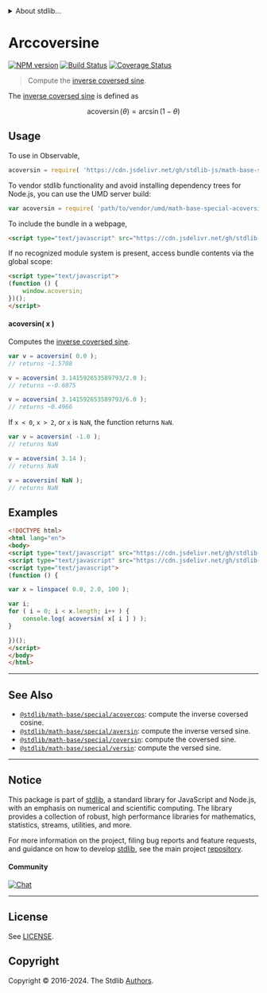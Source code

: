 <!--

@license Apache-2.0

Copyright (c) 2024 The Stdlib Authors.

Licensed under the Apache License, Version 2.0 (the "License");
you may not use this file except in compliance with the License.
You may obtain a copy of the License at

   http://www.apache.org/licenses/LICENSE-2.0

Unless required by applicable law or agreed to in writing, software
distributed under the License is distributed on an "AS IS" BASIS,
WITHOUT WARRANTIES OR CONDITIONS OF ANY KIND, either express or implied.
See the License for the specific language governing permissions and
limitations under the License.

-->


<details>
  <summary>
    About stdlib...
  </summary>
  <p>We believe in a future in which the web is a preferred environment for numerical computation. To help realize this future, we've built stdlib. stdlib is a standard library, with an emphasis on numerical and scientific computation, written in JavaScript (and C) for execution in browsers and in Node.js.</p>
  <p>The library is fully decomposable, being architected in such a way that you can swap out and mix and match APIs and functionality to cater to your exact preferences and use cases.</p>
  <p>When you use stdlib, you can be absolutely certain that you are using the most thorough, rigorous, well-written, studied, documented, tested, measured, and high-quality code out there.</p>
  <p>To join us in bringing numerical computing to the web, get started by checking us out on <a href="https://github.com/stdlib-js/stdlib">GitHub</a>, and please consider <a href="https://opencollective.com/stdlib">financially supporting stdlib</a>. We greatly appreciate your continued support!</p>
</details>

# Arccoversine

[![NPM version][npm-image]][npm-url] [![Build Status][test-image]][test-url] [![Coverage Status][coverage-image]][coverage-url] <!-- [![dependencies][dependencies-image]][dependencies-url] -->

> Compute the [inverse coversed sine][inverse-coversed-sine].

<section class="intro">

The [inverse coversed sine][inverse-coversed-sine] is defined as

<!-- <equation class="equation" label="eq:arccoversine" align="center" raw="\operatorname{acoversin}(\theta) = \arcsin(1-\theta)" alt="Inverse coversed sine."> -->

```math
\mathop{\mathrm{acoversin}}(\theta) = \arcsin(1-\theta)
```

<!-- <div class="equation" align="center" data-raw-text="\operatorname{acoversin}(\theta) = \arcsin(1-\theta)" data-equation="eq:arccoversine">
    <img src="https://cdn.jsdelivr.net/gh/stdlib-js/stdlib@bb29798906e119fcb2af99e94b60407a270c9b32/lib/node_modules/@stdlib/math/base/special/acoversin/docs/img/equation_arccoversine.svg" alt="Inverse coversed sine.">
    <br>
</div> -->

<!-- </equation> -->

</section>

<!-- /.intro -->



<section class="usage">

## Usage

To use in Observable,

```javascript
acoversin = require( 'https://cdn.jsdelivr.net/gh/stdlib-js/math-base-special-acoversin@umd/browser.js' )
```

To vendor stdlib functionality and avoid installing dependency trees for Node.js, you can use the UMD server build:

```javascript
var acoversin = require( 'path/to/vendor/umd/math-base-special-acoversin/index.js' )
```

To include the bundle in a webpage,

```html
<script type="text/javascript" src="https://cdn.jsdelivr.net/gh/stdlib-js/math-base-special-acoversin@umd/browser.js"></script>
```

If no recognized module system is present, access bundle contents via the global scope:

```html
<script type="text/javascript">
(function () {
    window.acoversin;
})();
</script>
```

#### acoversin( x )

Computes the [inverse coversed sine][inverse-coversed-sine].

```javascript
var v = acoversin( 0.0 );
// returns ~1.5708

v = acoversin( 3.141592653589793/2.0 );
// returns ~-0.6075

v = acoversin( 3.141592653589793/6.0 );
// returns ~0.4966
```

If `x < 0`, `x > 2`, or `x` is `NaN`, the function returns `NaN`.

```javascript
var v = acoversin( -1.0 );
// returns NaN

v = acoversin( 3.14 );
// returns NaN

v = acoversin( NaN );
// returns NaN
```

</section>

<!-- /.usage -->

<section class="examples">

## Examples

<!-- eslint no-undef: "error" -->

```html
<!DOCTYPE html>
<html lang="en">
<body>
<script type="text/javascript" src="https://cdn.jsdelivr.net/gh/stdlib-js/array-base-linspace@umd/browser.js"></script>
<script type="text/javascript" src="https://cdn.jsdelivr.net/gh/stdlib-js/math-base-special-acoversin@umd/browser.js"></script>
<script type="text/javascript">
(function () {

var x = linspace( 0.0, 2.0, 100 );

var i;
for ( i = 0; i < x.length; i++ ) {
    console.log( acoversin( x[ i ] ) );
}

})();
</script>
</body>
</html>
```

</section>

<!-- /.examples -->

<!-- C interface documentation. -->



<!-- Section for related `stdlib` packages. Do not manually edit this section, as it is automatically populated. -->

<section class="related">

* * *

## See Also

-   <span class="package-name">[`@stdlib/math-base/special/acovercos`][@stdlib/math/base/special/acovercos]</span><span class="delimiter">: </span><span class="description">compute the inverse coversed cosine.</span>
-   <span class="package-name">[`@stdlib/math-base/special/aversin`][@stdlib/math/base/special/aversin]</span><span class="delimiter">: </span><span class="description">compute the inverse versed sine.</span>
-   <span class="package-name">[`@stdlib/math-base/special/coversin`][@stdlib/math/base/special/coversin]</span><span class="delimiter">: </span><span class="description">compute the coversed sine.</span>
-   <span class="package-name">[`@stdlib/math-base/special/versin`][@stdlib/math/base/special/versin]</span><span class="delimiter">: </span><span class="description">compute the versed sine.</span>

</section>

<!-- /.related -->

<!-- Section for all links. Make sure to keep an empty line after the `section` element and another before the `/section` close. -->


<section class="main-repo" >

* * *

## Notice

This package is part of [stdlib][stdlib], a standard library for JavaScript and Node.js, with an emphasis on numerical and scientific computing. The library provides a collection of robust, high performance libraries for mathematics, statistics, streams, utilities, and more.

For more information on the project, filing bug reports and feature requests, and guidance on how to develop [stdlib][stdlib], see the main project [repository][stdlib].

#### Community

[![Chat][chat-image]][chat-url]

---

## License

See [LICENSE][stdlib-license].


## Copyright

Copyright &copy; 2016-2024. The Stdlib [Authors][stdlib-authors].

</section>

<!-- /.stdlib -->

<!-- Section for all links. Make sure to keep an empty line after the `section` element and another before the `/section` close. -->

<section class="links">

[npm-image]: http://img.shields.io/npm/v/@stdlib/math-base-special-acoversin.svg
[npm-url]: https://npmjs.org/package/@stdlib/math-base-special-acoversin

[test-image]: https://github.com/stdlib-js/math-base-special-acoversin/actions/workflows/test.yml/badge.svg?branch=v0.2.3
[test-url]: https://github.com/stdlib-js/math-base-special-acoversin/actions/workflows/test.yml?query=branch:v0.2.3

[coverage-image]: https://img.shields.io/codecov/c/github/stdlib-js/math-base-special-acoversin/main.svg
[coverage-url]: https://codecov.io/github/stdlib-js/math-base-special-acoversin?branch=main

<!--

[dependencies-image]: https://img.shields.io/david/stdlib-js/math-base-special-acoversin.svg
[dependencies-url]: https://david-dm.org/stdlib-js/math-base-special-acoversin/main

-->

[chat-image]: https://img.shields.io/gitter/room/stdlib-js/stdlib.svg
[chat-url]: https://app.gitter.im/#/room/#stdlib-js_stdlib:gitter.im

[stdlib]: https://github.com/stdlib-js/stdlib

[stdlib-authors]: https://github.com/stdlib-js/stdlib/graphs/contributors

[umd]: https://github.com/umdjs/umd
[es-module]: https://developer.mozilla.org/en-US/docs/Web/JavaScript/Guide/Modules

[deno-url]: https://github.com/stdlib-js/math-base-special-acoversin/tree/deno
[deno-readme]: https://github.com/stdlib-js/math-base-special-acoversin/blob/deno/README.md
[umd-url]: https://github.com/stdlib-js/math-base-special-acoversin/tree/umd
[umd-readme]: https://github.com/stdlib-js/math-base-special-acoversin/blob/umd/README.md
[esm-url]: https://github.com/stdlib-js/math-base-special-acoversin/tree/esm
[esm-readme]: https://github.com/stdlib-js/math-base-special-acoversin/blob/esm/README.md
[branches-url]: https://github.com/stdlib-js/math-base-special-acoversin/blob/main/branches.md

[stdlib-license]: https://raw.githubusercontent.com/stdlib-js/math-base-special-acoversin/main/LICENSE

[inverse-coversed-sine]: https://en.wikipedia.org/wiki/Versine

<!-- <related-links> -->

[@stdlib/math/base/special/acovercos]: https://github.com/stdlib-js/math-base-special-acovercos/tree/umd

[@stdlib/math/base/special/aversin]: https://github.com/stdlib-js/math-base-special-aversin/tree/umd

[@stdlib/math/base/special/coversin]: https://github.com/stdlib-js/math-base-special-coversin/tree/umd

[@stdlib/math/base/special/versin]: https://github.com/stdlib-js/math-base-special-versin/tree/umd

<!-- </related-links> -->

</section>

<!-- /.links -->
